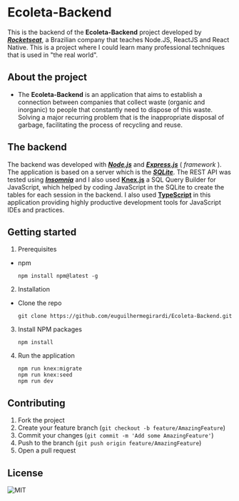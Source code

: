 # Ecoleta-Backend

This is the backend of the **Ecoleta-Backend** project developed by [**_Rocketseat_**](https://rocketseat.com.br/), a Brazilian company that teaches Node.JS, ReactJS and React Native.
This is a project where I could learn many professional techniques that is used in "the real world".

## About the project

- The **Ecoleta-Backend** is an application that aims to establish a connection between companies that collect waste (organic and inorganic) to people that constantly need to dispose of this waste. Solving a major recurring problem that is the inappropriate disposal of garbage, facilitating the process of recycling and reuse.

## The backend

The backend was developed with [**_Node.js_**](https://nodejs.org/en/) and [**_Express.js_**](https://expressjs.com/) ( _framework_ ). The application is based on a server which is the [**_SQLite_**](https://www.sqlite.org/index.html).
The REST API was tested using [**_Insomnia_**](https://insomnia.rest/) and I also used [**Knex.js**](http://knexjs.org/) a SQL Query Builder for JavaScript, which helped by coding JavaScript in the SQLite to create the tables for each session in the backend.
I also used [**TypeScript**](https://www.typescriptlang.org/) in this application providing highly productive development tools for JavaScript IDEs and practices.

## Getting started

1.  Prerequisites

- npm

      npm install npm@latest -g

2. Installation

- Clone the repo

      git clone https://github.com/euguilhermegirardi/Ecoleta-Backend.git

3. Install NPM packages

       npm install

4. Run the application

       npm run knex:migrate
       npm run knex:seed
       npm run dev

## Contributing

1.  Fork the project
2.  Create your feature branch (`git checkout -b feature/AmazingFeature`)
3.  Commit your changes (`git commit -m 'Add some AmazingFeature'`)
4.  Push to the branch (`git push origin feature/AmazingFeature`)
5.  Open a pull request

## License

![MIT](https://img.shields.io/badge/License-MIT-blue.svg)
